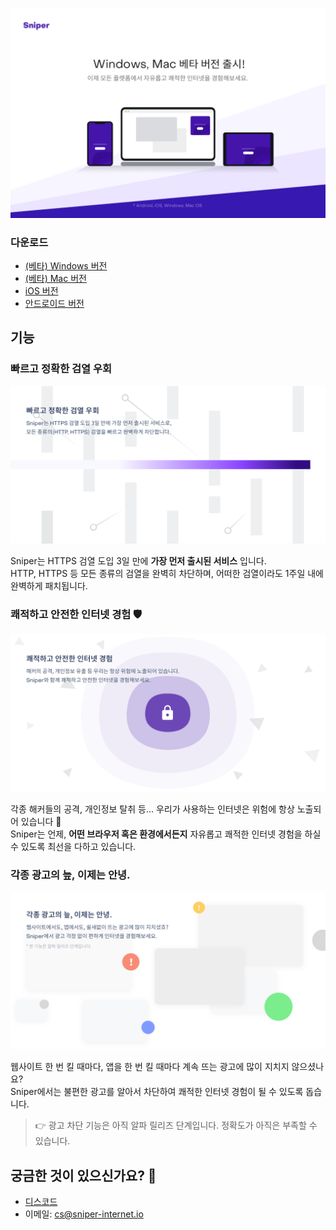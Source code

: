 ![Sniper Desktop App](images/intro.png)

### 다운로드

* [(베타) Windows 버전](docs/WinInstall.md)
* [(베타) Mac 버전](docs/MacInstall.md)
* [iOS 버전](https://apps.apple.com/kr/app/sniper/id1457153640)
* [안드로이드 버전](https://play.google.com/store/apps/details?id=i.hate.sni.bypasssni)


## 기능

### 빠르고 정확한 검열 우회

![feature-1](images/feature-1.png)

Sniper는 HTTPS 검열 도입 3일 만에 **가장 먼저 출시된 서비스** 입니다.<br/>
HTTP, HTTPS 등 모든 종류의 검열을 완벽히 차단하며, 어떠한 검열이라도 1주일 내에 완벽하게 패치됩니다.



### 쾌적하고 안전한 인터넷 경험 🛡️

![feature-2](images/feature-2.png)

각종 해커들의 공격, 개인정보 탈취 등… 우리가 사용하는 인터넷은 위험에 항상 노출되어 있습니다 👀<br/>
Sniper는 언제, **어떤 브라우저 혹은 환경에서든지** 자유롭고 쾌적한 인터넷 경험을 하실 수 있도록 최선을 다하고 있습니다.



### 각종 광고의 늪, 이제는 안녕.

![feature-3](images/feature-3.png)

웹사이트 한 번 킬 때마다, 앱을 한 번 킬 때마다 계속 뜨는 광고에 많이 지치지 않으셨나요?<br/>
Sniper에서는 불편한 광고를 알아서 차단하여 쾌적한 인터넷 경험이 될 수 있도록 돕습니다.

> 👉 광고 차단 기능은 아직 알파 릴리즈 단계입니다. 정확도가 아직은 부족할 수 있습니다.



## 궁금한 것이 있으신가요? 🤔

* [디스코드](discord.gg/4HTbJEw)
* 이메일: cs@sniper-internet.io
